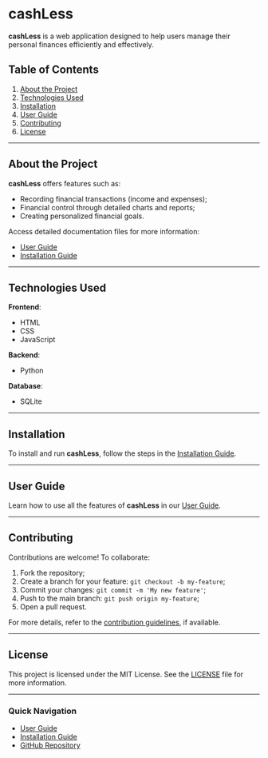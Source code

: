 # cashLess
**cashLess** is a web application designed to help users manage their personal finances efficiently and effectively.

## Table of Contents

1. [About the Project](#about-the-project)
2. [Technologies Used](#technologies-used)
3. [Installation](#installation)
4. [User Guide](#user-guide)
5. [Contributing](#contributing)
6. [License](#license)

---

## About the Project

**cashLess** offers features such as:
- Recording financial transactions (income and expenses);
- Financial control through detailed charts and reports;
- Creating personalized financial goals.

Access detailed documentation files for more information:
- [User Guide](user-guide.md)
- [Installation Guide](installation.md)

---

## Technologies Used

**Frontend**:
- HTML
- CSS
- JavaScript

**Backend**:
- Python

**Database**:
- SQLite

---

## Installation

To install and run **cashLess**, follow the steps in the [Installation Guide](installation.md).

---

## User Guide

Learn how to use all the features of **cashLess** in our [User Guide](user-guide.md).

---

## Contributing

Contributions are welcome! To collaborate:
1. Fork the repository;
2. Create a branch for your feature: `git checkout -b my-feature`;
3. Commit your changes: `git commit -m 'My new feature'`;
4. Push to the main branch: `git push origin my-feature`;
5. Open a pull request.

For more details, refer to the [contribution guidelines](CONTRIBUTING.md), if available.

---

## License

This project is licensed under the MIT License. See the [LICENSE](LICENSE) file for more information.

---

### Quick Navigation

- [User Guide](user-guide.md)
- [Installation Guide](installation.md)
- [GitHub Repository](https://github.com/rrafaleao/cashLess)
